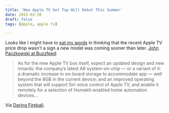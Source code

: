 ```yaml
---
title: 'New Apple TV Set Top Will Debut This Summer'
date: 2015-03-20
draft: false
tags: [Apple, apple tv]

---
```


Looks like I might have to [eat my words](http://goodstuff.fm/specials/13) in thinking that the recent Apple TV price drop wasn't a sign a new model was coming sooner than later. [John Paczkowski at Buzzfeed](http://www.buzzfeed.com/johnpaczkowski/new-apple-tv-set-top-will-debut-this-summer-with-app-store-s#.vfebGLLoL):

> As for the new Apple TV box itself, expect an updated design and new innards: the company’s latest A8 system-on-chip — or a variant of it: a dramatic increase in on-board storage to accommodate app — well beyond the 8GB in the current device; and an improved operating system that will support Siri voice control of Apple TV, and enable it remotely for a selection of Homekit-enabled home automation devices...

Via [Daring Fireball](http://daringfireball.net/linked/2015/03/20/paczkowski-apple-tv).